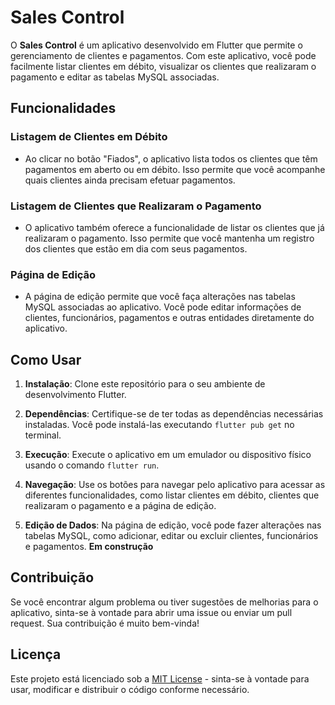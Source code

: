 # Sales Control

O **Sales Control** é um aplicativo desenvolvido em Flutter que permite o gerenciamento de clientes e pagamentos. Com este aplicativo, você pode facilmente listar clientes em débito, visualizar os clientes que realizaram o pagamento e editar as tabelas MySQL associadas.

## Funcionalidades

### Listagem de Clientes em Débito

- Ao clicar no botão "Fiados", o aplicativo lista todos os clientes que têm pagamentos em aberto ou em débito. Isso permite que você acompanhe quais clientes ainda precisam efetuar pagamentos.

### Listagem de Clientes que Realizaram o Pagamento

- O aplicativo também oferece a funcionalidade de listar os clientes que já realizaram o pagamento. Isso permite que você mantenha um registro dos clientes que estão em dia com seus pagamentos.

### Página de Edição

- A página de edição permite que você faça alterações nas tabelas MySQL associadas ao aplicativo. Você pode editar informações de clientes, funcionários, pagamentos e outras entidades diretamente do aplicativo.

## Como Usar

1. **Instalação**: Clone este repositório para o seu ambiente de desenvolvimento Flutter.

2. **Dependências**: Certifique-se de ter todas as dependências necessárias instaladas. Você pode instalá-las executando `flutter pub get` no terminal.

3. **Execução**: Execute o aplicativo em um emulador ou dispositivo físico usando o comando `flutter run`.

4. **Navegação**: Use os botões para navegar pelo aplicativo para acessar as diferentes funcionalidades, como listar clientes em débito, clientes que realizaram o pagamento e a página de edição.

5. **Edição de Dados**: Na página de edição, você pode fazer alterações nas tabelas MySQL, como adicionar, editar ou excluir clientes, funcionários e pagamentos. **Em construção**

## Contribuição

Se você encontrar algum problema ou tiver sugestões de melhorias para o aplicativo, sinta-se à vontade para abrir uma issue ou enviar um pull request. Sua contribuição é muito bem-vinda!

## Licença

Este projeto está licenciado sob a [MIT License](https://opensource.org/licenses/MIT) - sinta-se à vontade para usar, modificar e distribuir o código conforme necessário.
